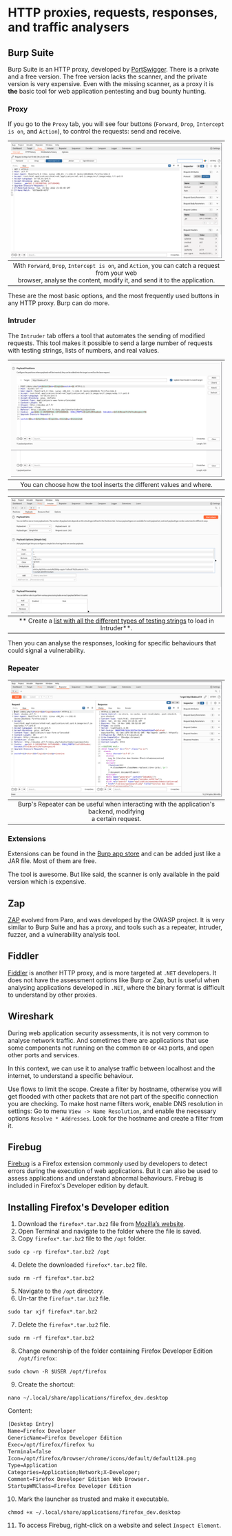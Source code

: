 # HTTP proxies, requests, responses, and traffic analysers

## Burp Suite

Burp Suite is an HTTP proxy, developed by [PortSwigger](https://portswigger.net/). There is a private and a free version. The free version lacks the scanner, and the private version is very expensive. Even with the missing scanner, as a proxy it is **the** basic tool for web application pentesting and bug bounty hunting.

### Proxy

If you go to the `Proxy` tab, you will see four buttons (`Forward`, `Drop`, `Intercept is on`, and `Action`), to control the requests: send and receive.  

| ![Burp Proxy](../../_static/images/burp-proxy.png) |
|:--:|
| With `Forward`, `Drop`, `Intercept is on`, and `Action`, you can catch a request from your web<br> browser, analyse the content, modify it, and send it to the application. |

These are the most basic options, and the most frequently used buttons in any HTTP proxy. Burp can do more. 

### Intruder

The `Intruder` tab offers a tool that automates the sending of modified requests. This tool makes it possible to send a large number of requests with testing strings, lists of numbers, and real values.

| ![Burp Intruder](../../_static/images/burp-intruder.png) |
|:--:|
| You can choose how the tool inserts the different values and where. |

| ![Burp Intruder](../../_static/images/burp-intruder-payload-options.png) |
|:--:|
| ** Create a [list with all the different types of testing strings](https://github.com/tymyrddin/scripts-webapp/blob/main/resources/strings-list.txt) to load in Intruder**. |

Then you can analyse the responses, looking for specific behaviours that could signal a vulnerability. 

### Repeater

| ![Burp Repeater](../../_static/images/burp-repeater.png) |
|:--:|
| Burp's Repeater can be useful when interacting with the application's backend, modifying<br>a certain request. |

### Extensions

Extensions can be found in the [Burp app store](https://portswigger.net/bappstore) and can be added just like a JAR file. Most of them are free. 

The tool is awesome. But like said, the scanner is only available in the paid version which is expensive. 

## Zap

[ZAP](https://www.owasp.org/index.php/OWASP_Zed_Attack_Proxy_Project) evolved from Paro, and was developed by the OWASP project. It is very similar to Burp Suite and has a proxy, and tools such as a repeater, intruder, fuzzer, and a vulnerability analysis tool.

## Fiddler

[Fiddler](https://www.telerik.com/fiddler) is another HTTP proxy, and is more targeted at `.NET` developers. It does not have the assessment options like Burp or Zap, but is useful when analysing applications developed in `.NET`, where the binary format is difficult to understand by other proxies.

## Wireshark

During web application security assessments, it is not very common to analyse network traffic. And sometimes there are applications that use some components not running on the common `80` or `443` ports, and open other ports and services.

In this context, we can use it to analyse traffic between localhost and the internet, to understand a specific behaviour. 

Use flows to limit the scope. Create a filter by hostname, otherwise you will get flooded with other packets that are not part of the specific connection you are checking. To make host name filters work, enable DNS resolution in settings: Go to menu `View -> Name Resolution`, and enable the necessary options `Resolve * Addresses`. Look for the hostname and create a filter from it.

## Firebug

[Firebug](https://getfirebug.com/) is a Firefox extension commonly used by developers to detect errors during the execution of web applications. But it can also be used to assess applications and understand abnormal behaviours. Firebug is included in Firefox's Developer edition by default.

## Installing Firefox's Developer edition

1. Download the `firefox*.tar.bz2` file from [Mozilla’s website](https://www.mozilla.org/en-GB/firefox/developer/).
2. Open Terminal and navigate to the folder where the file is saved.
3. Copy `firefox*.tar.bz2` file to the `/opt` folder.

```text
sudo cp -rp firefox*.tar.bz2 /opt
```

4. Delete the downloaded `firefox*.tar.bz2` file.

```text
sudo rm -rf firefox*.tar.bz2
```

5. Navigate to the `/opt` directory.
6. Un-tar the `firefox*.tar.bz2` file.

```text
sudo tar xjf firefox*.tar.bz2
```

7. Delete the `firefox*.tar.bz2` file.

```text
sudo rm -rf firefox*.tar.bz2
```

8. Change ownership of the folder containing Firefox Developer Edition `/opt/firefox`:

```text
sudo chown -R $USER /opt/firefox
```

9. Create the shortcut:

```text
nano ~/.local/share/applications/firefox_dev.desktop
```

Content:

    [Desktop Entry]
    Name=Firefox Developer 
    GenericName=Firefox Developer Edition
    Exec=/opt/firefox/firefox %u
    Terminal=false
    Icon=/opt/firefox/browser/chrome/icons/default/default128.png
    Type=Application
    Categories=Application;Network;X-Developer;
    Comment=Firefox Developer Edition Web Browser.
    StartupWMClass=Firefox Developer Edition

10. Mark the launcher as trusted and make it executable.

```text
chmod +x ~/.local/share/applications/firefox_dev.desktop
```

11. To access Firebug, right-click on a website and select `Inspect Element`.